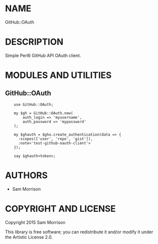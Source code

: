 NAME
====

GitHub::OAuth

DESCRIPTION
===========

Simple Perl6 GitHub API OAuth client.

MODULES AND UTILITIES
=====================

GitHub::OAuth
--------------

```perl6
    use GitHub::OAuth;

    my $gh = GitHub::OAuth.new(
        auth_login => 'myusername',
        auth_password => 'mypassword'
    );

    my $ghauth = $gho.create_authentication(data => {
      :scopes(['user', 'repo', 'gist']),
      :note<'test-github-oauth-client'>
    });

    say $ghauth<token>;
```

AUTHORS
=======

  * Sam Morrison

COPYRIGHT AND LICENSE
=====================

Copyright 2015 Sam Morrison

This library is free software; you can redistribute it and/or modify it under the Artistic License 2.0.
